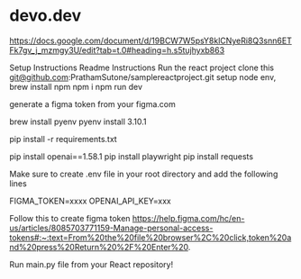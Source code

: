 # devo.dev

https://docs.google.com/document/d/19BCW7W5psY8klCNyeRi8Q3snn6ETFk7gv_j_mzmgy3U/edit?tab=t.0#heading=h.s5tujhyxb863



Setup Instructions 
Readme Instructions
Run the react project 
clone this git@github.com:PrathamSutone/samplereactproject.git
setup node env, brew install npm
npm i 
npm run dev

generate a figma token from your figma.com

brew install pyenv
pyenv install 3.10.1


pip install -r  requirements.txt

pip install openai==1.58.1
pip install playwright
pip install requests

Make sure to create .env file in your root directory and add the following lines

FIGMA_TOKEN=xxxx
OPENAI_API_KEY=xxx

Follow this to create figma token
https://help.figma.com/hc/en-us/articles/8085703771159-Manage-personal-access-tokens#:~:text=From%20the%20file%20browser%2C%20click,token%20and%20press%20Return%20%2F%20Enter%20.

Run main.py file from your React repository!

